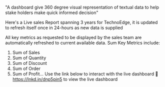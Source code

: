  "A dashboard give 360 degree visual representation of textual data to help stake holders make quick informed decision"

Here's a Live sales Report spanning 3 years for TechnoEdge, it is updated to refresh itself once in 24-hours as new data is supplied

All key metrics as requested to be displayed by the sales team are automatically refreshed to current available data. 
Sum Key Metrics include:
1. Sum of Sales
2. Sum of Quantity 
3. Sum of Discount
4. Sum of Order 
5. Sum of Profit...
Use the link below to interact with the live dashboard 🤗 
https://lnkd.in/dnp5pin5 to view the live dashboard

